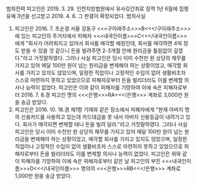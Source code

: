 범죄전력
피고인은 2019. 3. 29. 인천지방법원에서 유사강간죄로 징역 1년 6월에 집행유예 3년을 선고받고 2019. 4. 6. 그 판결이 확정되었다.
범죄사실
1. 피고인은 2016. 7. 초순경 서울 강동구 <<<구아래주소>>>B<<</구아래주소>>>에 있는 피고인의 주거지에서 피해자 <<<내국인이름>>>C<<</내국인이름>>>에게 "회사가 어려워지고 있어서 회사를 매각할 예정인데, 회사를 매각하면 4억 정도 받을 수 있을 것 같으니 돈을 빌려주면 2-3개월 안에 원리금을 틀림없이 갚겠다."라고 거짓말하였다.
그러나 사실 피고인은 당시 이미 수천만 원 상당의 채무를 가지고 있어 매달 100만 원이 넘는 원리금을 변제해야 하는 상황이었고, 매각할 회사를 가지고 있지도 않았으며, 일정한 직업이나 고정적인 수입이 없어 생활비조차 스스로 마련하지 못하고 있었으므로 피해자로부터 돈을 빌리더라도 이를 변제할 의사나 능력이 없었다.
피고인은 이와 같이 피해자를 기망하여 이에 속은 피해자로부터 2016. 7. 8.경 피고인 명의 <<<은행>>>RA<<</은행>>> 계좌로 3,000만 원을 송금 받았다.
2. 피고인은 2016. 10. 18.경 제1항 기재와 같은 장소에서 피해자에게 "현재 아버지 명의 신용카드를 사용하고 있는데 카드대금을 못 내서 아버지 신용등급이 내려가고 있다. 회사가 매각되면 변제할 테니 돈을 빌려 달라."라고 거짓말하였다.
그러나 사실 피고인은 당시 이미 수천만 원 상당의 채무를 가지고 있어 매달 100만 원이 넘는 원리금을 변제해야 하는 상황이었고, 매각할 회사를 가지고 있지도 않았으며, 일정한 직업이나 고정적인 수입이 없어 생활비조차 스스로 마련하지 못하고 있었으므로 피해자로부터 돈을 빌리더라도 이를 변제할 의사나 능력이 없었다.
피고인은 위와 같이 피해자를 기망하여 이에 속은 피해자로부터 같은 날 피고인의 부친 <<<내국인이름>>>D<<</내국인이름>>> 명의의 <<<은행>>>RB<<</은행>>> 계좌로 1,000만 원을 송금 받았다.